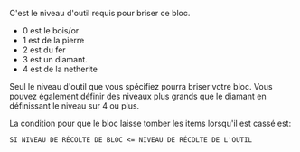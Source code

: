 C'est le niveau d'outil requis pour briser ce bloc.

* 0 est le bois/or
* 1 est de la pierre
* 2 est du fer
* 3 est un diamant.
* 4 est de la netherite

Seul le niveau d'outil que vous spécifiez pourra briser votre bloc. Vous pouvez également définir des niveaux plus grands que le diamant en définissant le niveau sur 4 ou plus.

La condition pour que le bloc laisse tomber les items lorsqu'il est cassé est:

`SI NIVEAU DE RÉCOLTE DE BLOC <= NIVEAU DE RÉCOLTE DE L'OUTIL`

